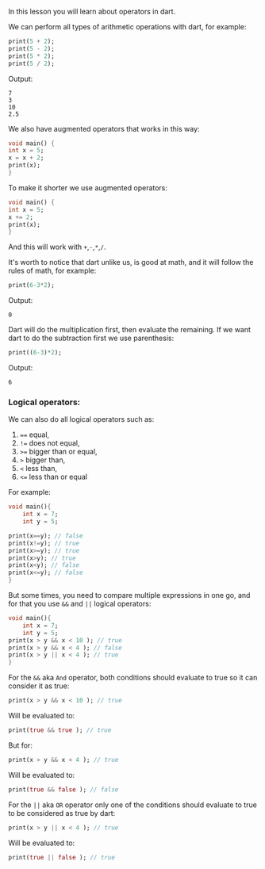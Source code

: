 In this lesson you will learn about operators in dart.

We can perform all types of arithmetic operations with dart, for example:

```dart
print(5 + 2);
print(5 - 2);
print(5 * 2);
print(5 / 2);
```

Output:

```
7
3
10
2.5
```

We also have augmented operators that works in this way:

```dart
void main() {
int x = 5;
x = x + 2;
print(x);
}
```

To make it shorter we use augmented operators:

```dart
void main() {
int x = 5;
x += 2;
print(x);
}
```

And this will work with `+`,`-`,`*`,`/`.

It's worth to notice that dart unlike us, is good at math, and it will follow the rules of math, for example:

```dart
print(6-3*2);
```

Output:

```
0
```

Dart will do the multiplication first, then evaluate the remaining. If we want dart to do the subtraction first we use parenthesis:

```dart
print((6-3)*2);
```

Output:

```
6
```

### Logical operators:

We can also do all logical operators such as:

1. `==` equal,
2. `!=` does not equal,
3. `>=` bigger than or equal,
4. `>` bigger than,
5. `<` less than,
6. `<=` less than or equal

For example:

```dart
void main(){
    int x = 7;
    int y = 5;

print(x==y); // false
print(x!=y); // true
print(x>=y); // true
print(x>y); // true
print(x<y); // false
print(x<=y); // false
}
```

But some times, you need to compare multiple expressions in one go, and for that you use `&&` and `||` logical operators:

```dart
void main(){
    int x = 7;
    int y = 5;
print(x > y && x < 10 ); // true
print(x > y && x < 4 ); // false
print(x > y || x < 4 ); // true
}
```

For the `&&` aka `And` operator, both conditions should evaluate to true so it can consider it as true:

```dart
print(x > y && x < 10 ); // true
```

Will be evaluated to:

```dart
print(true && true ); // true
```

But for:

```dart
print(x > y && x < 4 ); // true
```

Will be evaluated to:

```dart
print(true && false ); // false
```

For the `||` aka `OR` operator only one of the conditions should evaluate to true to be considered as true by dart:

```dart
print(x > y || x < 4 ); // true
```

Will be evaluated to:

```dart
print(true || false ); // true
```
